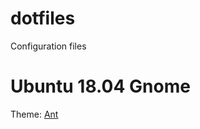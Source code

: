 # dotfiles
Configuration files

# Ubuntu 18.04 Gnome
Theme: [Ant](https://www.opendesktop.org/p/1099856/)
